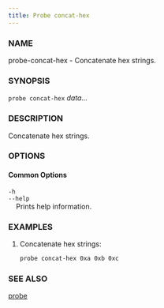 ```yaml
---
title: Probe concat-hex
---
```


### NAME

probe-concat-hex - Concatenate hex strings.

### SYNOPSIS

`probe concat-hex` *data...*

### DESCRIPTION

Concatenate hex strings.

### OPTIONS

#### Common Options

`-h`  
`--help`  
&nbsp;&nbsp;&nbsp;&nbsp;Prints help information.

### EXAMPLES

1. Concatenate hex strings:
   ```sh
   probe concat-hex 0xa 0xb 0xc
   ```

### SEE ALSO

[probe](./probe.md)
